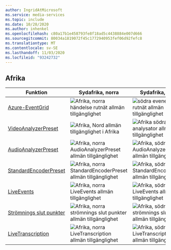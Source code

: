 ```yaml
---
author: IngridAtMicrosoft
ms.service: media-services
ms.topic: include
ms.date: 10/28/2020
ms.author: inhenkel
ms.openlocfilehash: c80a17b1e458793fe8f18ad5c4438884e007d666
ms.sourcegitcommit: 80034a1819072f45c1772940953fef06d92fefc8
ms.translationtype: MT
ms.contentlocale: sv-SE
ms.lasthandoff: 11/03/2020
ms.locfileid: "93242732"
---
```

<!--Feature availability in region-->

## <a name="africa"></a>Afrika

| Funktion| Sydafrika, norra | Sydafrika, västra |
| --- | --- | --- |
| [Azure-EventGrid](../reacting-to-media-services-events.md) | ![Afrika, norra händelse rutnät allmän tillgänglighet](../media/azure-clouds-regions/ga.svg) | ![södra evenemangs rutnät allmän tillgänglighet](../media/azure-clouds-regions/ga.svg) |
| [VideoAnalyzerPreset](../analyzing-video-audio-files-concept.md) | ![Afrika, Nord allmän tillgänglighet i Afrika](../media/azure-clouds-regions/ga.svg) | ![Afrika södra video analysator allmän tillgänglighet](../media/azure-clouds-regions/ga.svg) |
| [AudioAnalyzerPreset](../analyzing-video-audio-files-concept.md) | ![Afrika, norra AudioAnalyzerPreset allmän tillgänglighet](../media/azure-clouds-regions/ga.svg) | ![Afrika, södra AudioAnalyzerPreset allmän tillgänglighet](../media/azure-clouds-regions/ga.svg) |
| [StandardEncoderPreset](../encoding-concept.md) | ![Afrika, norra StandardEncoderPreset allmän tillgänglighet](../media/azure-clouds-regions/ga.svg) | ![Afrika, södra StandardEncoderPreset allmän tillgänglighet](../media/azure-clouds-regions/ga.svg) |
| [LiveEvents](../live-streaming-overview.md) | ![Afrika, norra LiveEvents allmän tillgänglighet](../media/azure-clouds-regions/ga.svg) | ![Afrika, södra LiveEvents allmän tillgänglighet](../media/azure-clouds-regions/ga.svg) |
| [Strömnings slut punkter](../streaming-endpoint-concept.md) | ![Afrika, norra strömnings slut punkter allmän tillgänglighet](../media/azure-clouds-regions/ga.svg) | ![Afrika, södra strömnings slut punkter allmän tillgänglighet](../media/azure-clouds-regions/ga.svg) |
| [LiveTranscription](../live-transcription.md) | ![Afrika, norra LiveTranscription allmän tillgänglighet](../media/azure-clouds-regions/ga.svg) | ![Afrika, södra LiveTranscription allmän tillgänglighet](../media/azure-clouds-regions/ga.svg) |
